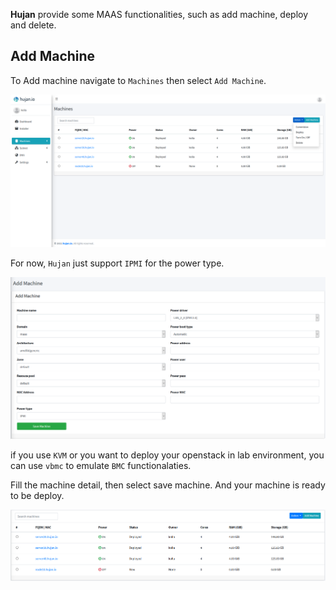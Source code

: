 **Hujan** provide some MAAS functionalities, such as add machine, deploy and delete.

## Add Machine

To Add machine navigate to `Machines` then select `Add Machine`. 

![machine page](assets/images/add-machine1.png "Machine")

  
For now, `Hujan` just support `IPMI` for the power type.

![add machine](assets/images/add-machine2.png "Add Machine")

if you use `KVM` or you want to deploy your openstack in lab environment, you can use `vbmc` to emulate `BMC` functionalaties.

Fill the machine detail, then select save machine. And your machine is ready to be deploy.

![list machine](assets/images/add-machine3.png "list machine")
